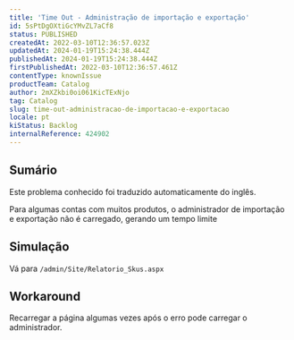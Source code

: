 ```yaml
---
title: 'Time Out - Administração de importação e exportação'
id: 5sPtDgOXtiGcYMvZL7aCf8
status: PUBLISHED
createdAt: 2022-03-10T12:36:57.023Z
updatedAt: 2024-01-19T15:24:38.444Z
publishedAt: 2024-01-19T15:24:38.444Z
firstPublishedAt: 2022-03-10T12:36:57.461Z
contentType: knownIssue
productTeam: Catalog
author: 2mXZkbi0oi061KicTExNjo
tag: Catalog
slug: time-out-administracao-de-importacao-e-exportacao
locale: pt
kiStatus: Backlog
internalReference: 424902
---
```


## Sumário

<div class="alert alert-info">
  <p>Este problema conhecido foi traduzido automaticamente do inglês.</p>
</div>


Para algumas contas com muitos produtos, o administrador de importação e exportação não é carregado, gerando um tempo limite


## Simulação


Vá para `/admin/Site/Relatorio_Skus.aspx `




## Workaround


Recarregar a página algumas vezes após o erro pode carregar o administrador.

